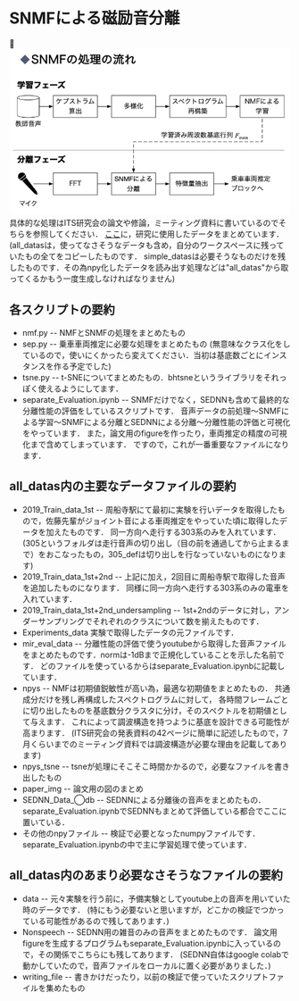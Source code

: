 # SNMFによる磁励音分離
![処理手順](./bunri_flow.png)
具体的な処理はITS研究会の論文や修論，ミーティング資料に書いているのでそちらを参照してください．
[ここ](https://)に，研究に使用したデータをまとめています．
(all_datasは，使ってなさそうなデータも含め，自分のワークスペースに残っていたもの全てをコピーしたものです．
simple_datasは必要そうなものだけを残したものです．その為npy化したデータを読み出す処理などは"all_datas"から取ってくるかもう一度生成しなければなりません)

## 各スクリプトの要約
- nmf.py
-- NMFとSNMFの処理をまとめたもの
- sep.py
-- 乗車車両推定に必要な処理をまとめたもの
(無意味なクラス化をしているので，使いにくかったら変えてください．当初は基底数ごとにインスタンスを作る予定でした)
- tsne.py
-- t-SNEについてまとめたもの．bhtsneというライブラリをそれっぽく使えるようにしてます．
- separate_Evaluation.ipynb
-- SNMFだけでなく，SEDNNも含めて最終的な分離性能の評価をしているスクリプトです．
音声データの前処理〜SNMFによる学習〜SNMFによる分離とSEDNNによる分離〜分離性能の評価と可視化をやっています．
また，論文用のfigureを作ったり，車両推定の精度の可視化まで含めてしまっています．
ですので，これが一番重要なファイルになります．

## all_datas内の主要なデータファイルの要約
- 2019_Train_data_1st
-- 周船寺駅にて最初に実験を行いデータを取得したもので，佐藤先輩がジョイント音による車両推定をやっていた頃に取得したデータを加えたものです．
同一方向へ走行する303系のみを入れています．
(305というフォルダは走行音声の切り出し（目の前を通過してから止まるまで）をおこなったもの，305_defは切り出しを行なっていないものになります)
- 2019_Train_data_1st+2nd
-- 上記に加え，2回目に周船寺駅で取得した音声を追加したものになります．
同様に同一方向へ走行する303系のみの電車を入れています．
- 2019_Train_data_1st+2nd_undersampling
-- 1st+2ndのデータに対し，アンダーサンプリングでそれぞれのクラスについて数を揃えたものです．
- Experiments_data
実験で取得したデータの元ファイルです．
- mir_eval_data
-- 分離性能の評価で使うyoutubeから取得した音声ファイルをまとめたものです．normは-1dBまで正規化していることを示した名前です．
どのファイルを使っているからはseparate_Evaluation.ipynbに記載しています．
- npys
-- NMFは初期値鋭敏性が高い為，最適な初期値をまとめたもの．
共通成分だけを残し再構成したスペクトログラムに対して，
各時間フレームごとに切り出したものを基底数分クラスタに分け，そのスペクトルを初期値として与えます．
これによって調波構造を持つように基底を設計できる可能性が高まります．
(ITS研究会の発表資料の42ページに簡単に記述したもので，7月くらいまでのミーティング資料では調波構造が必要な理由を記載してあります)
- npys_tsne
-- tsneが処理にそこそこ時間かかるので，必要なファイルを書き出したもの
- paper_img
-- 論文用の図のまとめ
- SEDNN_Data_◯db
-- SEDNNによる分離後の音声をまとめたもの．
separate_Evaluation.ipynbでSEDNNもまとめて評価している都合でここに置いている．
- その他のnpyファイル
-- 検証で必要となったnumpyファイルです．
separate_Evaluation.ipynbの中で主に学習処理で使っています．

## all_datas内のあまり必要なさそうなファイルの要約
- data
-- 元々実験を行う前に，予備実験としてyoutube上の音声を用いていた時のデータです．
(特にもう必要ないと思いますが，どこかの検証でつかっている可能性があるので残してあります．)
- Nonspeech
-- SEDNN用の雑音のみの音声をまとめたものです．
論文用figureを生成するプログラムもseparate_Evaluation.ipynbに入っているので，その関係でこちらにも残してあります．
(SEDNN自体はgoogle colabで動かしていたので，音声ファイルをローカルに置く必要がありました．)
- writing_file
-- 書きかけだったり，以前の検証で使っていたスクリプトファイルを集めたもの